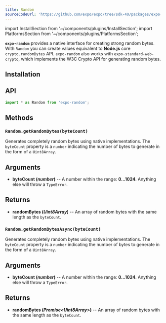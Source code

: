 ```yaml
---
title: Random
sourceCodeUrl: 'https://github.com/expo/expo/tree/sdk-40/packages/expo-random'
---
```


import InstallSection from '~/components/plugins/InstallSection';
import PlatformsSection from '~/components/plugins/PlatformsSection';

**`expo-random`** provides a native interface for creating strong random bytes. With `Random` you can create values equivalent to **Node.js** core `crypto.randomBytes` API. `expo-random` also works with `expo-standard-web-crypto`, which implements the W3C Crypto API for generating random bytes.

<PlatformsSection android emulator ios simulator web />

## Installation

<InstallSection packageName="expo-random" />

## API

```js
import * as Random from 'expo-random';
```

## Methods

### `Random.getRandomBytes(byteCount)`

Generates completely random bytes using native implementations. The `byteCount` property is a `number` indicating the number of bytes to generate in the form of a `Uint8Array`.

## Arguments

- **byteCount (_number_)** -- A number within the range: **0...1024**. Anything else will throw a `TypeError`.

## Returns

- **randomBytes (_Uint8Array_)** -- An array of random bytes with the same length as the `byteCount`.

### `Random.getRandomBytesAsync(byteCount)`

Generates completely random bytes using native implementations. The `byteCount` property is a `number` indicating the number of bytes to generate in the form of a `Uint8Array`.

## Arguments

- **byteCount (_number_)** -- A number within the range: **0...1024**. Anything else will throw a `TypeError`.

## Returns

- **randomBytes (_Promise&lt;Uint8Array&gt;_)** -- An array of random bytes with the same length as the `byteCount`.
